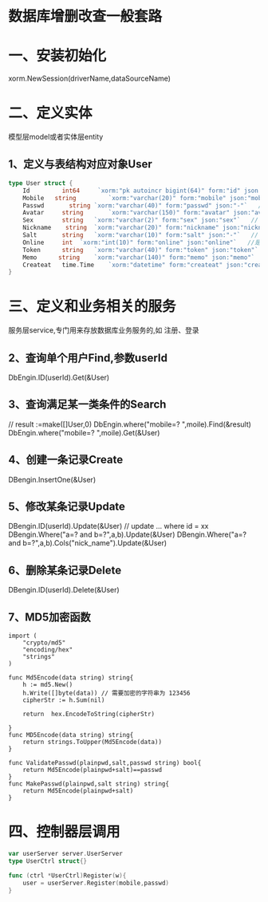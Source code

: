 # 数据库增删改查一般套路
# 一、安装初始化
xorm.NewSession(driverName,dataSourceName)
# 二、定义实体
模型层model或者实体层entity
## 1、定义与表结构对应对象User
```go
type User struct {
    Id         int64     `xorm:"pk autoincr bigint(64)" form:"id" json:"id"`
    Mobile   string 		`xorm:"varchar(20)" form:"mobile" json:"mobile"`
    Passwd       string	`xorm:"varchar(40)" form:"passwd" json:"-"`   // 什么角色
    Avatar	   string 		`xorm:"varchar(150)" form:"avatar" json:"avatar"`
    Sex        string	`xorm:"varchar(2)" form:"sex" json:"sex"`   // 什么角色
    Nickname    string	`xorm:"varchar(20)" form:"nickname" json:"nickname"`   // 什么角色
    Salt       string	`xorm:"varchar(10)" form:"salt" json:"-"`   // 什么角色
    Online     int	`xorm:"int(10)" form:"online" json:"online"`   //是否在线
    Token      string	`xorm:"varchar(40)" form:"token" json:"token"`   // 什么角色
    Memo      string	`xorm:"varchar(140)" form:"memo" json:"memo"`   // 什么角色
    Createat   time.Time	`xorm:"datetime" form:"createat" json:"createat"`   // 什么角色
}
```
# 三、定义和业务相关的服务
服务层service,专门用来存放数据库业务服务的,如
注册、登录
## 2、查询单个用户Find,参数userId
DbEngin.ID(userId).Get(&User)
## 3、查询满足某一类条件的Search
//
result :=make([]User,0)
DbEngin.where("mobile=? ",moile).Find(&result)
DbEngin.where("mobile=? ",moile).Get(&User)
## 4、创建一条记录Create
DBengin.InsertOne(&User)
## 5、修改某条记录Update
DBengin.ID(userId).Update(&User)
// update ... where id = xx
DBengin.Where("a=? and b=?",a,b).Update(&User)
DBengin.Where("a=? and b=?",a,b).Cols("nick_name").Update(&User)
## 6、删除某条记录Delete
DBengin.ID(userId).Delete(&User)
## 7、MD5加密函数
```cgo
import (
	"crypto/md5"
	"encoding/hex"
	"strings"
)

func Md5Encode(data string) string{
	h := md5.New()
	h.Write([]byte(data)) // 需要加密的字符串为 123456
	cipherStr := h.Sum(nil)

	return  hex.EncodeToString(cipherStr)

}
func MD5Encode(data string) string{
	return strings.ToUpper(Md5Encode(data))
}

func ValidatePasswd(plainpwd,salt,passwd string) bool{
	return Md5Encode(plainpwd+salt)==passwd
}
func MakePasswd(plainpwd,salt string) string{
	return Md5Encode(plainpwd+salt)
}
```     
# 四、控制器层调用
```go
var userServer server.UserServer
type UserCtrl struct{}

func (ctrl *UserCtrl)Register(w){
    user = userServer.Register(mobile,passwd)
}
```
